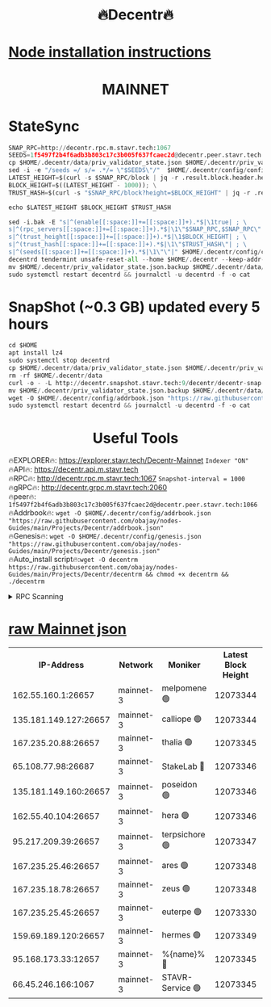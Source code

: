 <h1 align="center"> 🔥Decentr🔥</h1>

[Node installation instructions](https://github.com/obajay/nodes-Guides/tree/main/Projects/Decentr)
=
<h1 align="center"> MAINNET</h1>

# StateSync
```python
SNAP_RPC=http://decentr.rpc.m.stavr.tech:1067
SEEDS=1f5497f2b4f6adb3b803c17c3b005f637fcaec2d@decentr.peer.stavr.tech:1066
cp $HOME/.decentr/data/priv_validator_state.json $HOME/.decentr/priv_validator_state.json.backup
sed -i -e "/seeds =/ s/= .*/= \"$SEEDS\"/"  $HOME/.decentr/config/config.toml
LATEST_HEIGHT=$(curl -s $SNAP_RPC/block | jq -r .result.block.header.height); \
BLOCK_HEIGHT=$((LATEST_HEIGHT - 1000)); \
TRUST_HASH=$(curl -s "$SNAP_RPC/block?height=$BLOCK_HEIGHT" | jq -r .result.block_id.hash)

echo $LATEST_HEIGHT $BLOCK_HEIGHT $TRUST_HASH

sed -i.bak -E "s|^(enable[[:space:]]+=[[:space:]]+).*$|\1true| ; \
s|^(rpc_servers[[:space:]]+=[[:space:]]+).*$|\1\"$SNAP_RPC,$SNAP_RPC\"| ; \
s|^(trust_height[[:space:]]+=[[:space:]]+).*$|\1$BLOCK_HEIGHT| ; \
s|^(trust_hash[[:space:]]+=[[:space:]]+).*$|\1\"$TRUST_HASH\"| ; \
s|^(seeds[[:space:]]+=[[:space:]]+).*$|\1\"\"|" $HOME/.decentr/config/config.toml
decentrd tendermint unsafe-reset-all --home $HOME/.decentr --keep-addr-book
mv $HOME/.decentr/priv_validator_state.json.backup $HOME/.decentr/data/priv_validator_state.json
sudo systemctl restart decentrd && journalctl -u decentrd -f -o cat
```
# SnapShot (~0.3 GB) updated every 5 hours
```python
cd $HOME
apt install lz4
sudo systemctl stop decentrd
cp $HOME/.decentr/data/priv_validator_state.json $HOME/.decentr/priv_validator_state.json.backup
rm -rf $HOME/.decentr/data
curl -o - -L http://decentr.snapshot.stavr.tech:9/decentr/decentr-snap.tar.lz4 | lz4 -c -d - | tar -x -C $HOME/.decentr --strip-components 2
mv $HOME/.decentr/priv_validator_state.json.backup $HOME/.decentr/data/priv_validator_state.json
wget -O $HOME/.decentr/config/addrbook.json "https://raw.githubusercontent.com/obajay/nodes-Guides/main/Projects/Decentr/addrbook.json"
sudo systemctl restart decentrd && journalctl -u decentrd -f -o cat
```

 <h1 align="center"> Useful Tools</h1>

🔥EXPLORER🔥:     https://explorer.stavr.tech/Decentr-Mainnet        `Indexer "ON"` \
🔥API🔥:          https://decentr.api.m.stavr.tech \
🔥RPC🔥:          http://decentr.rpc.m.stavr.tech:1067              `Snapshot-interval = 1000` \
🔥gRPC🔥:         http://decentr.grpc.m.stavr.tech:2060 \
🔥peer🔥:         `1f5497f2b4f6adb3b803c17c3b005f637fcaec2d@decentr.peer.stavr.tech:1066` \
🔥Addrbook🔥:  `wget -O $HOME/.decentr/config/addrbook.json "https://raw.githubusercontent.com/obajay/nodes-Guides/main/Projects/Decentr/addrbook.json"` \
🔥Genesis🔥:  `wget -O $HOME/.decentr/config/genesis.json "https://raw.githubusercontent.com/obajay/nodes-Guides/main/Projects/Decentr/genesis.json"` \
🔥Auto_install script🔥:`wget -O decentrm https://raw.githubusercontent.com/obajay/nodes-Guides/main/Projects/Decentr/decentrm && chmod +x decentrm && ./decentrm`

<details>
<summary>RPC Scanning</summary>

<h2 align="center"> We scan nodes in real time every 4 hours. And we provide the final result of RPC endpoints.
We cannot influence the operation of these nodes in any way. </h2>


```python
If Voting Power is higher than 0 --> then the Node is a validator of the network and may be subject to attack and be a potential threat to the chain.
```
```python
We marked such validators with a red symbol
```

</details>

[raw Mainnet json](https://rpc-check.decentrm.stavr.tech/decentrm/rpc-decentrm-result.json)
=



<table><tr><th>IP-Address</th><th>Network</th><th>Moniker</th><th>Latest Block Height</th><th>Earliest Block Height</th><th>Catching Up</th><th>Tx Index</th><th>Voting Power</th><th>Scan Time</th></tr><tr><td>162.55.160.1:26657</td><td>mainnet-3</td><td>melpomene 🟢</td><td>12073344</td><td>1688950</td><td>False</td><td>on</td><td>0</td><td>2023-12-21T23:04:53.177323586UTC</td></tr><tr><td>135.181.149.127:26657</td><td>mainnet-3</td><td>calliope 🟢</td><td>12073344</td><td>1688950</td><td>False</td><td>on</td><td>0</td><td>2023-12-21T23:04:55.575303575UTC</td></tr><tr><td>167.235.20.88:26657</td><td>mainnet-3</td><td>thalia 🟢</td><td>12073345</td><td>1688950</td><td>False</td><td>on</td><td>0</td><td>2023-12-21T23:05:01.275396966UTC</td></tr><tr><td>65.108.77.98:26687</td><td>mainnet-3</td><td>StakeLab 🔴</td><td>12073346</td><td>1688950</td><td>False</td><td>on</td><td>5288650</td><td>2023-12-21T23:05:01.674304271UTC</td></tr><tr><td>135.181.149.160:26657</td><td>mainnet-3</td><td>poseidon 🟢</td><td>12073346</td><td>1688950</td><td>False</td><td>on</td><td>0</td><td>2023-12-21T23:05:04.381233873UTC</td></tr><tr><td>162.55.40.104:26657</td><td>mainnet-3</td><td>hera 🟢</td><td>12073346</td><td>1688950</td><td>False</td><td>on</td><td>0</td><td>2023-12-21T23:05:06.670385225UTC</td></tr><tr><td>95.217.209.39:26657</td><td>mainnet-3</td><td>terpsichore 🟢</td><td>12073347</td><td>1688950</td><td>False</td><td>on</td><td>0</td><td>2023-12-21T23:05:09.058160727UTC</td></tr><tr><td>167.235.25.46:26657</td><td>mainnet-3</td><td>ares 🟢</td><td>12073348</td><td>1688950</td><td>False</td><td>on</td><td>0</td><td>2023-12-21T23:05:13.513651092UTC</td></tr><tr><td>167.235.18.78:26657</td><td>mainnet-3</td><td>zeus 🟢</td><td>12073348</td><td>1688950</td><td>False</td><td>on</td><td>0</td><td>2023-12-21T23:05:15.875988024UTC</td></tr><tr><td>167.235.25.45:26657</td><td>mainnet-3</td><td>euterpe 🟢</td><td>12073330</td><td>1688950</td><td>False</td><td>on</td><td>0</td><td>2023-12-21T23:05:18.176322933UTC</td></tr><tr><td>159.69.189.120:26657</td><td>mainnet-3</td><td>hermes 🟢</td><td>12073349</td><td>1688950</td><td>False</td><td>on</td><td>0</td><td>2023-12-21T23:05:18.423400336UTC</td></tr><tr><td>95.168.173.33:12657</td><td>mainnet-3</td><td>%{name}% 🔴</td><td>12073345</td><td>8964001</td><td>False</td><td>on</td><td>4173615</td><td>2023-12-21T23:04:56.688342130UTC</td></tr><tr><td>66.45.246.166:1067</td><td>mainnet-3</td><td>STAVR-Service 🟢</td><td>12073345</td><td>12071001</td><td>False</td><td>on</td><td>0</td><td>2023-12-21T23:04:56.187295740UTC</td></tr></table>